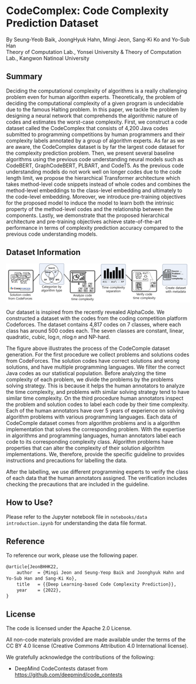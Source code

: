 # CodeComplex: Code Complexity Prediction Dataset
By Seung-Yeob Baik, JoongHyuk Hahn, Mingi Jeon, Sang-Ki Ko and Yo-Sub Han\
Theory of Computation Lab., Yonsei University & Theory of Computation Lab., Kangwon Natinoal University

## Summary

Deciding the computational complexity of algorithms is a really challenging problem even for human algorithm experts. Theoretically, the problem of deciding the computational complexity of a given program is undecidable due to the famous Halting problem. In this paper, we tackle the problem by designing a neural network that comprehends the algorithmic nature of codes and estimates the worst-case complexity.
First, we construct a code dataset called the CodeComplex that consists of 4,200 Java codes submitted to programming competitions by human programmers and their complexity labels annotated by a group of algorithm experts. As far as we are aware, the CodeComplex dataset is by far the largest code dataset for the complexity prediction problem. Then, we present several baseline algorithms using the previous code understanding neural models such as CodeBERT, GraphCodeBERT, PLBART, and CodeT5. As the previous code understanding models do not work well on longer codes due to the code length limit, we propose the hierarchical Transformer architecture which takes method-level code snippets instead of whole codes and combines the method-level embeddings to the class-level embedding and ultimately to the code-level embedding. Moreover, we introduce pre-training objectives for the proposed model to induce the model to learn both the intrinsic property of the method-level codes and the relationship between the components.
Lastly, we demonstrate that the proposed hierarchical architecture and pre-training objectives achieve state-of-the-art performance in terms of complexity prediction accuracy compared to the previous code understanding models.


## Dataset Information

![overview](./images/overview.png)

Our dataset is inspired from the recently revealed AlphaCode. We constructed a dataset with the codes from the coding competition platform Codeforces. The dataset contains 4,817 codes on 7 classes, where each class has around 500 codes each. The seven classes are constant, linear, quadratic, cubic, $\log n$, $n \log n$ and NP-hard.

The figure above illustrates the process of
the CodeComple dataset generation. For the first procedure we
collect problems and solutions codes from CodeForces. The solution
codes have correct solutions and wrong solutions, and have multiple
programming languages. We filter the correct Java codes as our
statistical population.
Before analyzing the time complexity of each problem, we divide the
problems by the problems solving strategy. This is because it helps
the human annotators to analyze the time complexity, and problems 
with similar solving strategy tend to have similar time complexity.
On the third procedure human annotators inspect the problem and 
solution codes to label each code by their time complexity. Each of
the human annotators have over 5 years of experience on solving
algorithm problems with various programming languages. Each data of
CodeComple dataset comes from algorithm problems and is a algorithm
implementation that solves the corresponding problem. With the
expertise in algorithms and programming languages, human annotators
label each code to its corresponding complexity class.
Algorithm problems have properties that can alter the complexity of
their solution algorihtm implementations.
We, therefore, provide the specific guideline to provides instructions and precautions for labelling the data.

After the labelling, we use different programming experts to
verify the class of each data that the human annotators assigned.
The verification includes checking the precautions that are included
in the guideline.


## How to Use?

Please refer to the Jupyter notebook file in `notebooks/data introduction.ipynb` for understanding the data file format.



## Reference

To reference our work, please use the following paper.

    @article{JeonBHHK22,
        author  = {Mingi Jeon and Seung-Yeop Baik and Joonghyuk Hahn and Yo-Sub Han and Sang-Ki Ko},
        title   = {{Deep Learning-based Code Complexity Prediction}},
        year    = {2022},
    }


## License

The code is licensed under the Apache 2.0 License.

All non-code materials provided are made available under the terms of the CC BY 4.0 license (Creative Commons Attribution 4.0 International license).

We gratefully acknowledge the contributions of the following:
- DeepMind CodeContests dataset from https://github.com/deepmind/code_contests

